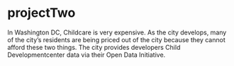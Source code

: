# projectTwo

In Washington DC, Childcare is very expensive. As the city develops, many of the city’s residents are being priced out of the city because they cannot afford these two things. The city provides developers Child Developmentcenter data via their Open Data Initiative.
